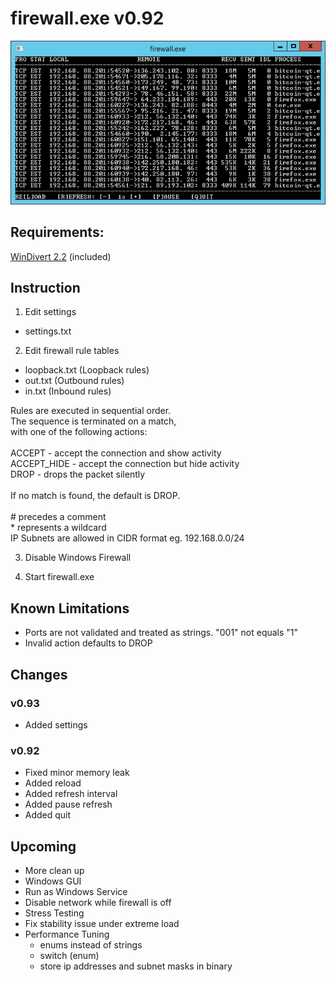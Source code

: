 # firewall.exe v0.92

![](screenshot.png)



## Requirements:

  [WinDivert 2.2](https://www.reqrypt.org/windivert.html) (included)
  



## Instruction

1. Edit settings

* settings.txt

2. Edit firewall rule tables

* loopback.txt (Loopback rules)
* out.txt (Outbound rules)
* in.txt (Inbound rules)

Rules are executed in sequential order. \
The sequence is terminated on a match, \
with one of the following actions: \
\
  ACCEPT      - accept the connection and show activity \
  ACCEPT_HIDE - accept the connection but hide activity \
  DROP        - drops the packet silently \
\
If no match is found, the default is DROP. \
\
\# precedes a comment \
\* represents a wildcard \
IP Subnets are allowed in CIDR format eg. 192.168.0.0/24

3. Disable Windows Firewall

4. Start firewall.exe



## Known Limitations

* Ports are not validated and treated as strings.
    "001" not equals "1"
* Invalid action defaults to DROP



## Changes

### v0.93

* Added settings

### v0.92

* Fixed minor memory leak
* Added reload
* Added refresh interval
* Added pause refresh
* Added quit



## Upcoming

* More clean up
* Windows GUI
* Run as Windows Service
* Disable network while firewall is off
* Stress Testing
* Fix stability issue under extreme load
* Performance Tuning
  * enums instead of strings
  * switch (enum)
  * store ip addresses and subnet masks in binary
